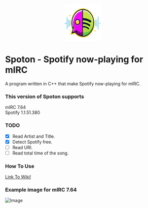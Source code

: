 <p align="center">
  <img width="120" height="120" src="https://github.com/turbosmurfen/spoton/blob/main/img/spoton_logo.png">
</p>

# Spoton - Spotify now-playing for mIRC  
A program written in C++ that make Spotify now-playing for mIRC. 
  
### This version of Spoton supports  
mIRC 7.64  
Spotify 1.1.51.380  
  
### TODO
- [x] Read Artist and Title.  
- [x] Detect Spotify free.  
- [ ] Read URI.   
- [ ] Read total time of the song.  
  
### How To Use
[Link To Wiki!](https://github.com/turbosmurfen/spoton/wiki/Howto)

### Example image for mIRC 7.64
![Image](https://github.com/turbosmurfen/spoton/blob/main/img/spoton_example.png)

